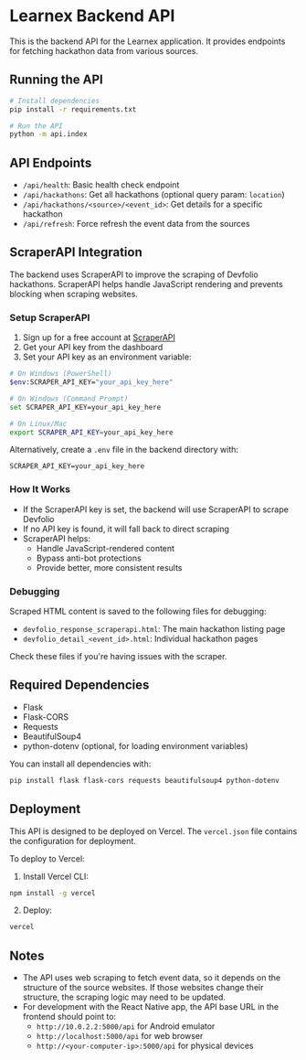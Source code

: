 # Learnex Backend API

This is the backend API for the Learnex application. It provides endpoints for fetching hackathon data from various sources.

## Running the API

```bash
# Install dependencies
pip install -r requirements.txt

# Run the API
python -m api.index
```

## API Endpoints

- `/api/health`: Basic health check endpoint
- `/api/hackathons`: Get all hackathons (optional query param: `location`)
- `/api/hackathons/<source>/<event_id>`: Get details for a specific hackathon
- `/api/refresh`: Force refresh the event data from the sources

## ScraperAPI Integration

The backend uses ScraperAPI to improve the scraping of Devfolio hackathons. ScraperAPI helps handle JavaScript rendering and prevents blocking when scraping websites.

### Setup ScraperAPI

1. Sign up for a free account at [ScraperAPI](https://www.scraperapi.com/)
2. Get your API key from the dashboard
3. Set your API key as an environment variable:

```bash
# On Windows (PowerShell)
$env:SCRAPER_API_KEY="your_api_key_here"

# On Windows (Command Prompt)
set SCRAPER_API_KEY=your_api_key_here

# On Linux/Mac
export SCRAPER_API_KEY=your_api_key_here
```

Alternatively, create a `.env` file in the backend directory with:

```
SCRAPER_API_KEY=your_api_key_here
```

### How It Works

- If the ScraperAPI key is set, the backend will use ScraperAPI to scrape Devfolio
- If no API key is found, it will fall back to direct scraping
- ScraperAPI helps:
  - Handle JavaScript-rendered content
  - Bypass anti-bot protections
  - Provide better, more consistent results

### Debugging

Scraped HTML content is saved to the following files for debugging:

- `devfolio_response_scraperapi.html`: The main hackathon listing page
- `devfolio_detail_<event_id>.html`: Individual hackathon pages

Check these files if you're having issues with the scraper.

## Required Dependencies

- Flask
- Flask-CORS
- Requests
- BeautifulSoup4
- python-dotenv (optional, for loading environment variables)

You can install all dependencies with:

```bash
pip install flask flask-cors requests beautifulsoup4 python-dotenv
```

## Deployment

This API is designed to be deployed on Vercel. The `vercel.json` file contains the configuration for deployment.

To deploy to Vercel:

1. Install Vercel CLI:

```bash
npm install -g vercel
```

2. Deploy:

```bash
vercel
```

## Notes

- The API uses web scraping to fetch event data, so it depends on the structure of the source websites. If those websites change their structure, the scraping logic may need to be updated.
- For development with the React Native app, the API base URL in the frontend should point to:
  - `http://10.0.2.2:5000/api` for Android emulator
  - `http://localhost:5000/api` for web browser
  - `http://<your-computer-ip>:5000/api` for physical devices
